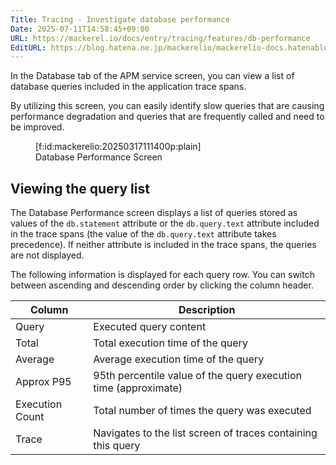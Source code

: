 ```yaml
---
Title: Tracing - Investigate database performance
Date: 2025-07-11T14:58:45+09:00
URL: https://mackerel.io/docs/entry/tracing/features/db-performance
EditURL: https://blog.hatena.ne.jp/mackerelio/mackerelio-docs.hatenablog.mackerel.io/atom/entry/6802418398507810604
---
```


In the Database tab of the APM service screen, you can view a list of database queries included in the application trace spans.

By utilizing this screen, you can easily identify slow queries that are causing performance degradation and queries that are frequently called and need to be improved.

<figure class="figure-image figure-image-fotolife" title="Database Performance Screen">[f:id:mackerelio:20250317111400p:plain]<figcaption>Database Performance Screen</figcaption></figure>

## Viewing the query list

The Database Performance screen displays a list of queries stored as values of the `db.statement` attribute or the `db.query.text` attribute included in the trace spans (the value of the `db.query.text` attribute takes precedence). If neither attribute is included in the trace spans, the queries are not displayed.

The following information is displayed for each query row. You can switch between ascending and descending order by clicking the column header.

| Column            | Description                                                     |
|-------------------|-----------------------------------------------------------------|
| Query             | Executed query content                                          |
| Total             | Total execution time of the query                               |
| Average           | Average execution time of the query                             |
| Approx P95 | 95th percentile value of the query execution time (approximate) |
| Execution Count   | Total number of times the query was executed                    |
| Trace             | Navigates to the list screen of traces containing this query    |
